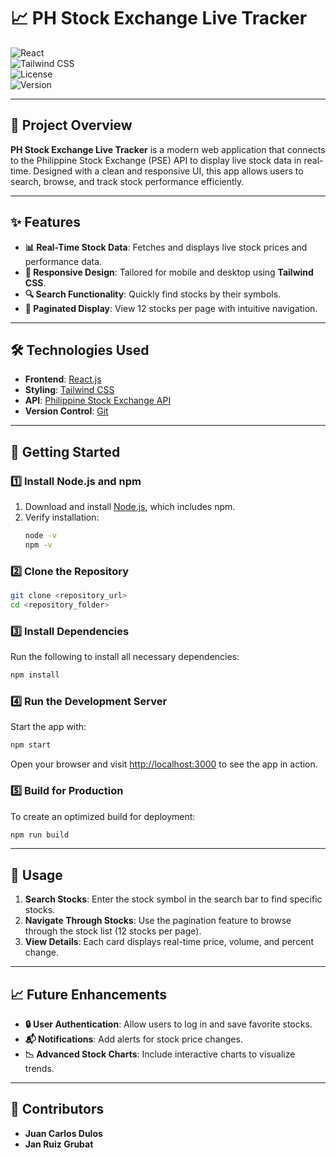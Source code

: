 ﻿# 📈 **PH Stock Exchange Live Tracker**

![React](https://img.shields.io/badge/Frontend-React-blue)  
![Tailwind CSS](https://img.shields.io/badge/Styling-Tailwind%20CSS-teal)  
![License](https://img.shields.io/badge/License-MIT-green)  
![Version](https://img.shields.io/badge/Version-1.0.0-orange)

---

## 🌟 **Project Overview**
**PH Stock Exchange Live Tracker** is a modern web application that connects to the Philippine Stock Exchange (PSE) API to display live stock data in real-time. Designed with a clean and responsive UI, this app allows users to search, browse, and track stock performance efficiently.

---

## ✨ **Features**
- **📊 Real-Time Stock Data**: Fetches and displays live stock prices and performance data.
- **🎨 Responsive Design**: Tailored for mobile and desktop using **Tailwind CSS**.
- **🔍 Search Functionality**: Quickly find stocks by their symbols.
- **📑 Paginated Display**: View 12 stocks per page with intuitive navigation.

---

## 🛠️ **Technologies Used**
- **Frontend**: [React.js](https://reactjs.org/)  
- **Styling**: [Tailwind CSS](https://tailwindcss.com/)  
- **API**: [Philippine Stock Exchange API](https://phisix-api3.appspot.com/stocks.json)  
- **Version Control**: [Git](https://git-scm.com/)

---

## 🚀 **Getting Started**

### 1️⃣ **Install Node.js and npm**
1. Download and install [Node.js](https://nodejs.org/), which includes npm.  
2. Verify installation:
   ```bash
   node -v
   npm -v
   ```

### 2️⃣ **Clone the Repository**
```bash
git clone <repository_url>
cd <repository_folder>
```

### 3️⃣ **Install Dependencies**
Run the following to install all necessary dependencies:
```bash
npm install
```

### 4️⃣ **Run the Development Server**
Start the app with:
```bash
npm start
```
Open your browser and visit [http://localhost:3000](http://localhost:3000) to see the app in action.

### 5️⃣ **Build for Production**
To create an optimized build for deployment:
```bash
npm run build
```

---

## 🎯 **Usage**
1. **Search Stocks**: Enter the stock symbol in the search bar to find specific stocks.  
2. **Navigate Through Stocks**: Use the pagination feature to browse through the stock list (12 stocks per page).  
3. **View Details**: Each card displays real-time price, volume, and percent change.

---

## 📈 **Future Enhancements**
- **🔒 User Authentication**: Allow users to log in and save favorite stocks.  
- **📬 Notifications**: Add alerts for stock price changes.  
- **📉 Advanced Stock Charts**: Include interactive charts to visualize trends.

---

## 👥 **Contributors**
- **Juan Carlos Dulos**  
- **Jan Ruiz Grubat**


